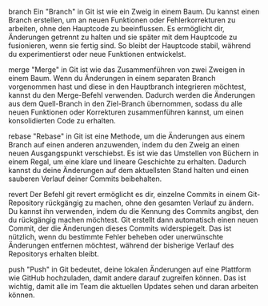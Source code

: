 branch
Ein "Branch" in Git ist wie ein Zweig in einem Baum. Du kannst einen Branch erstellen, um an neuen Funktionen oder Fehlerkorrekturen zu arbeiten, 
ohne den Hauptcode zu beeinflussen. Es ermöglicht dir, Änderungen getrennt zu halten und sie später mit dem Hauptcode zu fusionieren, wenn sie fertig sind. 
So bleibt der Hauptcode stabil, während du experimentierst oder neue Funktionen entwickelst.

merge
"Merge" in Git ist wie das Zusammenführen von zwei Zweigen in einem Baum. Wenn du Änderungen in einem separaten Branch vorgenommen hast und diese in den Hauptbranch 
integrieren möchtest, kannst du den Merge-Befehl verwenden. Dadurch werden die Änderungen aus dem Quell-Branch in den Ziel-Branch übernommen, sodass du alle neuen 
Funktionen oder Korrekturen zusammenführen kannst, um einen konsolidierten Code zu erhalten.

rebase
"Rebase" in Git ist eine Methode, um die Änderungen aus einem Branch auf einen anderen anzuwenden, indem du den Zweig an einen neuen Ausgangspunkt verschiebst. 
Es ist wie das Umstellen von Büchern in einem Regal, um eine klare und lineare Geschichte zu erhalten. Dadurch kannst du deine Änderungen auf dem aktuellsten 
Stand halten und einen sauberen Verlauf deiner Commits beibehalten.

revert
Der Befehl git revert ermöglicht es dir, einzelne Commits in einem Git-Repository rückgängig zu machen, ohne den gesamten Verlauf zu ändern. Du kannst ihn verwenden, 
indem du die Kennung des Commits angibst, den du rückgängig machen möchtest. Git erstellt dann automatisch einen neuen Commit, der die Änderungen dieses 
Commits widerspiegelt. Das ist nützlich, wenn du bestimmte Fehler beheben oder unerwünschte Änderungen entfernen möchtest, während der bisherige Verlauf 
des Repositorys erhalten bleibt.

push
"Push" in Git bedeutet, deine lokalen Änderungen auf eine Plattform wie GitHub hochzuladen, damit andere darauf zugreifen können. Das ist wichtig, 
damit alle im Team die aktuellen Updates sehen und daran arbeiten können.
